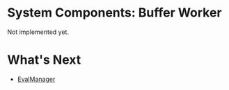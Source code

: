# System Components: Buffer Worker

Not implemented yet.

# What's Next
- [EvalManager](06_eval_manager.md)
